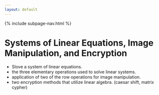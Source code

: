 ```yaml
---
layout: default
---
```

{% include subpage-nav.html %}

# Systems of Linear Equations, Image Manipulation, and Encryption
* Slove a system of linear equations.
* the three elementary operations used to solve linear systems.
* application of two of the row operations for image manipulation.
* two encryption methods that utilize linear algebra. (caesar shift, matrix cypher)

